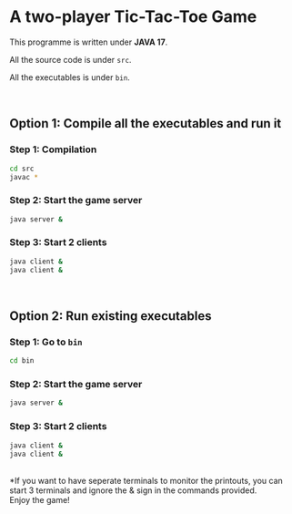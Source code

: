 # A two-player Tic-Tac-Toe Game

This programme is written under <b>JAVA 17</b>.

All the source code is under `src`.

All the executables is under `bin`.

<br>

## Option 1: Compile all the executables and run it

### Step 1: Compilation
```bash
cd src
javac *
```

### Step 2: Start the game server
```bash
java server &
```

### Step 3: Start <b>2</b> clients
```bash
java client &
java client &
```

<br>

## Option 2: Run existing executables

### Step 1: Go to `bin`
```bash
cd bin
```

### Step 2: Start the game server
```bash
java server &
```

### Step 3: Start <b>2</b> clients
```bash
java client &
java client &
```

<br>
*If you want to have seperate terminals to monitor the printouts, you can start 3 terminals and ignore the & sign in the commands provided.

<br>
Enjoy the game!